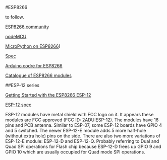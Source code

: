 #ESP8266

to follow.


[ESP8266 community](http://www.esp8266.com/)

[nodeMCU](http://nodemcu.com/index_en.html)


[MicroPython on ESP8266](https://learn.adafruit.com/building-and-running-micropython-on-the-esp8266))


[Spec](https://www.adafruit.com/images/product-files/2471/0A-ESP8266__Datasheet__EN_v4.3.pdf)


[Arduino codre for ESP8266](https://github.com/esp8266/Arduino)

[Catalogue of ESP8266 modules](http://www.happybison.com/reviews/esp8266-based-esp-modules-10/)

##ESP-12 series

[Getting Started with the ESP8266 ESP-12](http://www.instructables.com/id/Getting-Started-with-the-ESP8266-ESP-12/?ALLSTEPS)

[ESP-12 spec](https://www.mikrocontroller.net/attachment/243558/fcc_11.pdf)

ESP-12 modules have metal shield with FCC logo on it. It appears these modules are FCC approved (FCC ID: 2ADUIESP-12). The modules have 16 pins and PCB antenna. Similar to ESP-07, some ESP-12 boards have GPIO 4 and 5 switched.  The newer ESP-12-E module adds 5 more half-hole (without extra hole) pins on the side. There are also two more variations of ESP-12-E module: ESP-12-D and ESP-12-Q. Probably referring to Dual and Quad SPI operations for Flash chip because ESP-12-D frees up GPIO 9 and GPIO 10 which are usually occupied for Quad mode SPI operations.